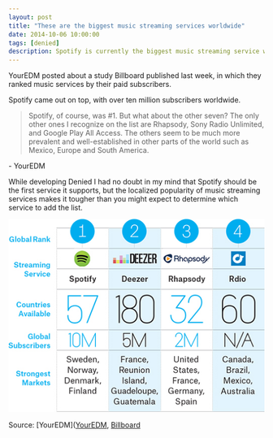 ```yaml
---
layout: post
title: "These are the biggest music streaming services worldwide"
date: 2014-10-06 10:00:00
tags: [denied]
description: Spotify is currently the biggest music streaming service worldwide with over ten million users.
---
```


YourEDM posted about a study Billboard published last week, in which they ranked music services by their paid subscribers.

<!-- more -->

Spotify came out on top, with over ten million subscribers worldwide. 

> Spotify, of course, was #1. But what about the other seven? The only other ones I recognize on the list are Rhapsody, Sony Radio Unlimited, and Google Play All Access. The others seem to be much more prevalent and well-established in other parts of the world such as Mexico, Europe and South America.

\- YourEDM

While developing Denied I had no doubt in my mind that Spotify should be the first service it supports, but the localized popularity of music streaming services makes it tougher than you might expect to determine which service to add the list.

![Billboard overview of biggest music streaming services worldwide](/assets/img/news/denied-billboard-streamingservices-201409.jpg)

Source: [YourEDM]([YourEDM](http://www.youredm.com/2014/10/05/spotify-ranked-popular-streaming-service/), [Billboard](http://www.billboard.com/biz/articles/news/digital-and-mobile/6259149/which-music-streaming-service-is-the-biggest-worldwide)
